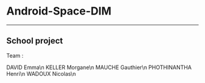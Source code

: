 # Android-Space-DIM
--------------
School project
--------------


Team :

DAVID Emma\n
KELLER Morgane\n
MAUCHE Gauthier\n
PHOTHINANTHA Henri\n
WADOUX Nicolas\n
